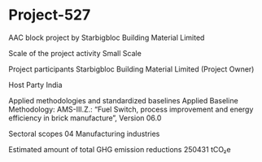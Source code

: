 # Project-527
AAC block project by Starbigbloc Building Material Limited 

Scale of the project activity Small Scale

Project participants Starbigbloc Building Material Limited (Project Owner)

Host Party India

Applied methodologies and standardized
baselines
Applied Baseline Methodology: AMS-III.Z.: “Fuel
Switch, process improvement and energy efficiency in
brick manufacture”, Version 06.0

Sectoral scopes 04 Manufacturing industries

Estimated amount of total GHG emission
reductions
250431 tCO₂e
